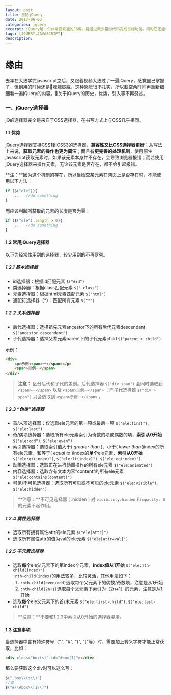 ```yaml
---
layout: post
title: 重拾jQuery
date: 2017-06-03
categories: jquery
excerpt: jQuery是一个非常受欢迎的JS库，能通过教少量的代码完成目标功能。同时它还能够兼容市面上主流的浏览器，不用再写恼人的兼容性代码。所以我觉得很有必要再重温一遍jQuery。
tags: [JQUERY,JAVASCRIPT]
description: 
---
```

# 缘由
去年在大致学完javascript之后，又跟着视频大致过了一遍jQuery，感觉自己掌握了，但到用的时候还是朦朦胧胧，这种感觉很不扎实，所以趁空余时间再重新细细看一遍jQuery的内容。关于jQuery的历史，优势，引入等不再赘述。


### 一、jQuery选择器
jQ的选择器完全是来自于CSS选择器，在书写方式上与CSS几乎相同。
#### 1.1 优势
jQuery选择器支持CSS1到CSS3的选择器，**兼容性又比CSS选择器更好**；从写法上来说，**获取元素的操作也更为简洁**；而且有**更完善的处理机制**，使用原生javascript获取元素时，如果该元素本身并不存在，会导致浏览器报错；而若使用jQuery选择器来操作元素，无论该元素是否存在，都不会引起报错。

**注：**因为这个机制的存在，所以当检查某元素在网页上是否存在时，不能使用以下方法：
```javascript
if ($("ele")){
    ...  //do something
}
```
而应该判断所获取的元素的长度是否为零：
```js
if ($("ele").length > 0){
    ...  //do something
}
```
#### 1.2 常用jQuery选择器
以下为经常性用到的选择器，较少用到的不再罗列。
##### 1.2.1 基本选择器
* id选择器：根据id匹配元素 `$("#id")`
* 类选择器：根据class匹配元素 `$(".class")`
* 元素选择器：根据html元素匹配元素 `$("html")`
* 通配符选择器（\*）：匹配所有元素 `$("*")`

##### 1.2.2 关系选择器
* 后代选择器：选择祖先元素ancestor下的所有后代元素descendant `$("ancestor descendant")`
* 子代选择器：选择父辈元素parent下的子代元素child `$("parent > child")`

示例：
```html
<div>
    <p>示例<span>一</span></p>
    <span>示例一</span>
</div>
```
>**注意：** 区分后代和子代的差别。后代选择器 `$("div span")` 会同时选取到 `<span>一</span>` 以及 `<span>示例一</span>` ；而子代选择器 `$("div > span")` 只会选取到 `<span>示例一</span>` 。


##### 1.2.3 “伪类”选择器
* 首/末项选择器：仅选取ele元素的第一项或最后一项 `$("ele:first")`, `$("ele:last")`
* 奇/偶项选择器：选取所有ele元素索引为奇数的项或偶数的项，**索引从0开始** `$("ele:odd")`, `$("ele:even")`
* 索引选择器：选取索引值大于( *greater than* )、小于( *lower than* )index的所有ele元素，和等于( *equal to* )index的**单个**ele元素，**索引从0开始** `$("ele:gt(index)")`, `$("ele:lt(index)")`, `$("ele:eq(index)")`
* 动画选择器：选取正在进行动画操作的所有ele元素 `$("ele:animated")`
* 内容选择器：选取含有文本内容“content”的所有ele元素 `$("ele:contains(content)")`
* 可见/不可见选择器：选取所有可见或不可见的ele元素 `$("ele:visible")`, `$("ele:hidden")`
>**注意：**不可见选择器 ( :hidden ) 对 `visibility:hidden` 和 `opacity: 0` 的元素不起作用。

##### 1.2.4 属性选择器
* 选取所有拥有属性attr的ele元素 `$("ele[attr]")`
* 选取所有属性attr的值为val的ele元素 `$("ele[attr=val]")`

##### 1.2.5 子元素选择器
* 选取**每个**ele父元素下的第index个元素，**index值从1开始** `$("ele:nth-child(index)")`
  <br>`:nth-child(index)`的用法较多，比较灵活，其他用法如下：<br>
  1. `:nth-child(even/odd)`选取每个父元素下的偶数/奇数项，注意是从1开始
  2. `:nth-child(2n+1)`选取每个父元素下索引为（2n+1）的元素，注意是从1开始
* 选取**每个**ele父元素下的首/末元素 `$("ele:first-child")`, `$("ele:last-child")`
>**注意：**不要和1.2.3中索引从0开始的选择器混淆。

#### 1.3 注意事项
当选择器中含有特殊符号（".", "#", "(", "["等）时，需要加上转义字符才能正常获取，比如：
```html
<div class="box(s)" id="#box[1]"></div>
```
那么要获取这个div时可以这么写：
```javascript
$(".box\\(s\\)")
//或
$("#\\#box\\[1\\]")
```



